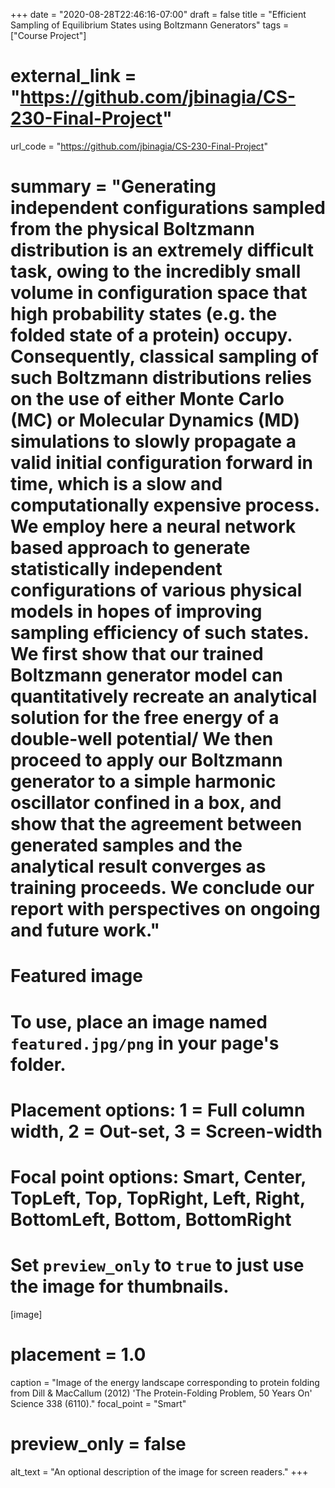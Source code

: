 +++
date = "2020-08-28T22:46:16-07:00"
draft = false
title = "Efficient Sampling of Equilibrium States using Boltzmann Generators"
tags = ["Course Project"]
# external_link = "https://github.com/jbinagia/CS-230-Final-Project"
url_code = "https://github.com/jbinagia/CS-230-Final-Project"
# summary = "Generating independent configurations sampled from the physical Boltzmann distribution is an extremely difficult task, owing to the incredibly small volume in configuration space that high probability states (e.g. the folded state of a protein) occupy. Consequently, classical sampling of such Boltzmann distributions relies on the use of either Monte Carlo (MC) or Molecular Dynamics (MD) simulations to slowly propagate a valid initial configuration forward in time, which is a slow and computationally expensive process. We employ here a neural network based approach to generate statistically independent configurations of various physical models in hopes of improving sampling efficiency of such states. We first show that our trained Boltzmann generator model can quantitatively recreate an analytical solution for the free energy of a double-well potential/ We then proceed to apply our Boltzmann generator to a simple harmonic oscillator confined in a box, and show that the agreement between generated samples and the analytical result converges as training proceeds. We conclude our report with perspectives on ongoing and future work."

# Featured image
# To use, place an image named `featured.jpg/png` in your page's folder.
# Placement options: 1 = Full column width, 2 = Out-set, 3 = Screen-width
# Focal point options: Smart, Center, TopLeft, Top, TopRight, Left, Right, BottomLeft, Bottom, BottomRight
# Set `preview_only` to `true` to just use the image for thumbnails.
[image]
# placement = 1.0
  caption = "Image of the energy landscape corresponding to protein folding from Dill & MacCallum (2012) 'The Protein-Folding Problem, 50 Years On' Science 338 (6110)."
  focal_point = "Smart"
# preview_only = false
  alt_text = "An optional description of the image for screen readers."
+++
